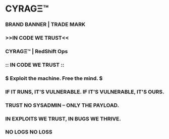 # CYRAGΞ™
### BRAND BANNER | TRADE MARK
### >>IN CODE WE TRUST<<
### CYRAGΞ™ | RedShift Ops

### :: IN CODE WE TRUST ::

### $ Exploit the machine. Free the mind. $

### IF IT RUNS, IT'S VULNERABLE. IF IT'S VULNERABLE, IT'S OURS.

### TRUST NO SYSADMIN – ONLY THE PAYLOAD.

### IN EXPLOITS WE TRUST, IN BUGS WE THRIVE.

### NO LOGS NO LOSS
